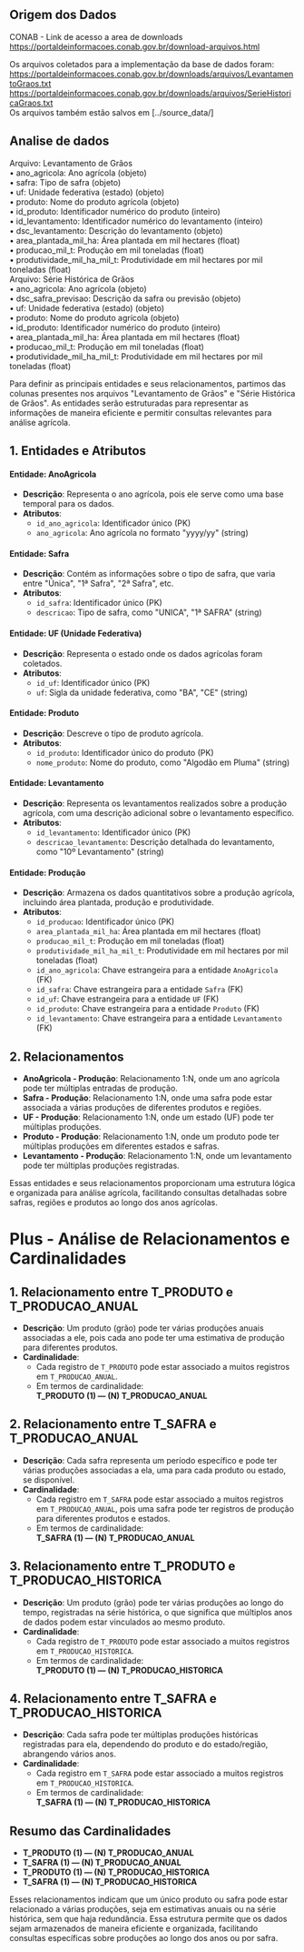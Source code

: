 ## **Origem dos Dados** 

CONAB - Link de acesso a area de downloads  
https://portaldeinformacoes.conab.gov.br/download-arquivos.html  

Os arquivos coletados para a implementação da base de dados foram:  
    https://portaldeinformacoes.conab.gov.br/downloads/arquivos/LevantamentoGraos.txt  
    https://portaldeinformacoes.conab.gov.br/downloads/arquivos/SerieHistoricaGraos.txt  
    Os arquivos também estão salvos em [../source_data/]  

## **Analise de dados**  
Arquivo: Levantamento de Grãos  
•	ano_agricola: Ano agrícola (objeto)  
•	safra: Tipo de safra (objeto)  
•	uf: Unidade federativa (estado) (objeto)  
•	produto: Nome do produto agrícola (objeto)  
•	id_produto: Identificador numérico do produto (inteiro)  
•	id_levantamento: Identificador numérico do levantamento (inteiro)  
•	dsc_levantamento: Descrição do levantamento (objeto)  
•	area_plantada_mil_ha: Área plantada em mil hectares (float)  
•	producao_mil_t: Produção em mil toneladas (float)  
•	produtividade_mil_ha_mil_t: Produtividade em mil hectares por mil toneladas (float)  
       Arquivo: Série Histórica de Grãos  
•	ano_agricola: Ano agrícola (objeto)  
•	dsc_safra_previsao: Descrição da safra ou previsão (objeto)  
•	uf: Unidade federativa (estado) (objeto)  
•	produto: Nome do produto agrícola (objeto)  
•	id_produto: Identificador numérico do produto (inteiro)  
•	area_plantada_mil_ha: Área plantada em mil hectares (float)  
•	producao_mil_t: Produção em mil toneladas (float)  
•	produtividade_mil_ha_mil_t: Produtividade em mil hectares por mil toneladas (float)  

Para definir as principais entidades e seus relacionamentos, partimos das colunas presentes nos arquivos "Levantamento de Grãos" e 
"Série Histórica de Grãos". As entidades serão estruturadas para representar as informações de maneira eficiente e permitir consultas 
relevantes para análise agrícola.

## 1. Entidades e Atributos

#### **Entidade: AnoAgricola**
- **Descrição**: Representa o ano agrícola, pois ele serve como uma base temporal para os dados.
- **Atributos**:
  - `id_ano_agricola`: Identificador único (PK)
  - `ano_agricola`: Ano agrícola no formato "yyyy/yy" (string)

#### **Entidade: Safra**
- **Descrição**: Contém as informações sobre o tipo de safra, que varia entre "Única", "1ª Safra", "2ª Safra", etc.
- **Atributos**:
  - `id_safra`: Identificador único (PK)
  - `descricao`: Tipo de safra, como "UNICA", "1ª SAFRA" (string)

#### **Entidade: UF (Unidade Federativa)**
- **Descrição**: Representa o estado onde os dados agrícolas foram coletados.
- **Atributos**:
  - `id_uf`: Identificador único (PK)
  - `uf`: Sigla da unidade federativa, como "BA", "CE" (string)

#### **Entidade: Produto**
- **Descrição**: Descreve o tipo de produto agrícola.
- **Atributos**:
  - `id_produto`: Identificador único do produto (PK)
  - `nome_produto`: Nome do produto, como "Algodão em Pluma" (string)

#### **Entidade: Levantamento**
- **Descrição**: Representa os levantamentos realizados sobre a produção agrícola, com uma descrição adicional sobre o levantamento específico.
- **Atributos**:
  - `id_levantamento`: Identificador único (PK)
  - `descricao_levantamento`: Descrição detalhada do levantamento, como "10º Levantamento" (string)

#### **Entidade: Produção**
- **Descrição**: Armazena os dados quantitativos sobre a produção agrícola, incluindo área plantada, produção e produtividade.
- **Atributos**:
  - `id_producao`: Identificador único (PK)
  - `area_plantada_mil_ha`: Área plantada em mil hectares (float)
  - `producao_mil_t`: Produção em mil toneladas (float)
  - `produtividade_mil_ha_mil_t`: Produtividade em mil hectares por mil toneladas (float)
  - `id_ano_agricola`: Chave estrangeira para a entidade `AnoAgricola` (FK)
  - `id_safra`: Chave estrangeira para a entidade `Safra` (FK)
  - `id_uf`: Chave estrangeira para a entidade `UF` (FK)
  - `id_produto`: Chave estrangeira para a entidade `Produto` (FK)
  - `id_levantamento`: Chave estrangeira para a entidade `Levantamento` (FK)

## 2. Relacionamentos

- **AnoAgricola - Produção**: Relacionamento 1:N, onde um ano agrícola pode ter múltiplas entradas de produção.
- **Safra - Produção**: Relacionamento 1:N, onde uma safra pode estar associada a várias produções de diferentes produtos e regiões.
- **UF - Produção**: Relacionamento 1:N, onde um estado (UF) pode ter múltiplas produções.
- **Produto - Produção**: Relacionamento 1:N, onde um produto pode ter múltiplas produções em diferentes estados e safras.
- **Levantamento - Produção**: Relacionamento 1:N, onde um levantamento pode ter múltiplas produções registradas.

Essas entidades e seus relacionamentos proporcionam uma estrutura lógica e organizada para análise agrícola, facilitando consultas detalhadas sobre safras, regiões e produtos ao longo dos anos agrícolas.

# Plus - Análise de Relacionamentos e Cardinalidades

## 1. Relacionamento entre T_PRODUTO e T_PRODUCAO_ANUAL
- **Descrição**: Um produto (grão) pode ter várias produções anuais associadas a ele, pois cada ano pode ter uma estimativa de produção para diferentes produtos.
- **Cardinalidade**:
  - Cada registro de `T_PRODUTO` pode estar associado a muitos registros em `T_PRODUCAO_ANUAL`.
  - Em termos de cardinalidade:  
    **T_PRODUTO (1) — (N) T_PRODUCAO_ANUAL**

## 2. Relacionamento entre T_SAFRA e T_PRODUCAO_ANUAL
- **Descrição**: Cada safra representa um período específico e pode ter várias produções associadas a ela, uma para cada produto ou estado, se disponível.
- **Cardinalidade**:
  - Cada registro em `T_SAFRA` pode estar associado a muitos registros em `T_PRODUCAO_ANUAL`, pois uma safra pode ter registros de produção para diferentes produtos e estados.
  - Em termos de cardinalidade:  
    **T_SAFRA (1) — (N) T_PRODUCAO_ANUAL**

## 3. Relacionamento entre T_PRODUTO e T_PRODUCAO_HISTORICA
- **Descrição**: Um produto (grão) pode ter várias produções ao longo do tempo, registradas na série histórica, o que significa que múltiplos anos de dados podem estar vinculados ao mesmo produto.
- **Cardinalidade**:
  - Cada registro de `T_PRODUTO` pode estar associado a muitos registros em `T_PRODUCAO_HISTORICA`.
  - Em termos de cardinalidade:  
    **T_PRODUTO (1) — (N) T_PRODUCAO_HISTORICA**

## 4. Relacionamento entre T_SAFRA e T_PRODUCAO_HISTORICA
- **Descrição**: Cada safra pode ter múltiplas produções históricas registradas para ela, dependendo do produto e do estado/região, abrangendo vários anos.
- **Cardinalidade**:
  - Cada registro em `T_SAFRA` pode estar associado a muitos registros em `T_PRODUCAO_HISTORICA`.
  - Em termos de cardinalidade:  
    **T_SAFRA (1) — (N) T_PRODUCAO_HISTORICA**

## Resumo das Cardinalidades
- **T_PRODUTO (1) — (N) T_PRODUCAO_ANUAL**
- **T_SAFRA (1) — (N) T_PRODUCAO_ANUAL**
- **T_PRODUTO (1) — (N) T_PRODUCAO_HISTORICA**
- **T_SAFRA (1) — (N) T_PRODUCAO_HISTORICA**

Esses relacionamentos indicam que um único produto ou safra pode estar relacionado a várias produções, seja em estimativas anuais ou na série histórica, sem que haja redundância. Essa estrutura permite que os dados sejam armazenados de maneira eficiente e organizada, facilitando consultas específicas sobre produções ao longo dos anos ou por safra.

